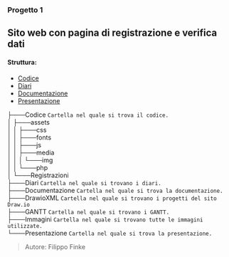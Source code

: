 ### Progetto 1
## Sito web con pagina di registrazione e verifica dati

#### Struttura:
- [Codice](Codice)
- [Diari](Diari)
- [Documentazione](Documentazione)
- [Presentazione](Presentazione)

├───Codice ```Cartella nel quale si trova il codice.```<br>
│   ├───assets<br>
│   │   ├───css<br>
│   │   ├───fonts<br>
│   │   ├───js<br>
│   │   ├───media<br>
│   │   │   └───img<br>
│   │   └───php<br>
│   └───Registrazioni<br>
├───Diari ```Cartella nel quale si trovano i diari.```<br>
├───Documentazione ```Cartella nel quale si trova la documentazione.```<br>
├───DrawioXML ```Cartella nel quale si trovano i progetti del sito Draw.io```<br>
├───GANTT ```Cartella nel quale si trovano i GANTT.```<br>
├───Immagini ```Cartella nel quale si trovano tutte le immagini utilizzate.```<br>
└───Presentazione ```Cartella nel quale si trova la presentazione.```<br>


> Autore: Filippo Finke

